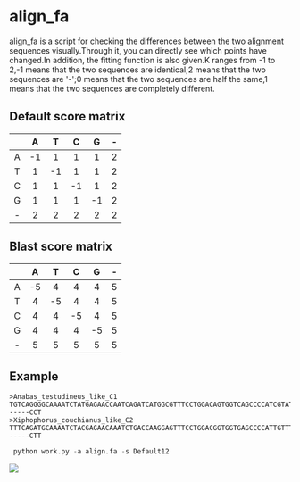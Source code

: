 # align_fa


align_fa is a script for checking the differences between the two alignment sequences visually.Through it, you can directly see which points have changed.In addition, the fitting function is also given.K ranges from -1 to 2,-1 means that the two sequences are identical;2 means that the two sequences are '-';0 means that the two sequences are half the same,1 means that the two sequences are completely different.

## Default score matrix

|      |   A   |   T   |   C   |   G   |   -   |
| :--: | :--:  | :--:  | :--:  | :--:  | :--:  |
|   A  |   -1  |   1    |    1   |   1   |   2    |
|   T  |   1   |   -1   |   1   |   1    |    2   |
|   C  |   1   |    1   |   -1   |    1   |    2   |
|   G  |   1   |    1   |    1   |   -1    |    2   |
|   -  |    2  |    2   |   2    |   2     |    2   |

## Blast score matrix

|      |   A   |   T   |   C   |   G   |   -   |
| :--: | :--:  | :--:  | :--:  | :--:  | :--:  |
|   A  |   -5  |   4    |    4   |   4   |   5    |
|   T  |   4   |   -5   |   4   |   4    |    5   |
|   C  |   4   |    4   |   -5   |    4   |    5  |
|   G  |   4   |    4   |    4   |   -5    |    5   |
|   -  |    5  |    5   |   5    |   5     |    5   |

## Example
```
>Anabas_testudineus_like_C1
TGTCAGGGGCAAAATCTATGAGAACCAATCAGATCATGGCGTTTCCTGGACAGTGGTCAGCCCCATCGTATTCACCTACAGAGTCACTCAGTGCAGAACCTGCTGGATCCCACAAATGACACGTTGCTCTGGGGTCATTTAGACGAAGAA------CCT
>Xiphophorus_couchianus_like_C2
TTTCAGATGCAAAATCTACGAGAACAAATCTGACCAAGGAGTTTCCTGGACGGTGGTGAGCCCCATTGTTTTCACCTACAGAGTCATTCAGTGTAAGATCTACTGGATCCCAGGAATGACACTTTGCTCTGGGGACACATAGACGAAGAA------CTT
```
```python
 python work.py -a align.fa -s Default12
```
![](https://i.loli.net/2019/07/25/5d3995421a00088464.png)
